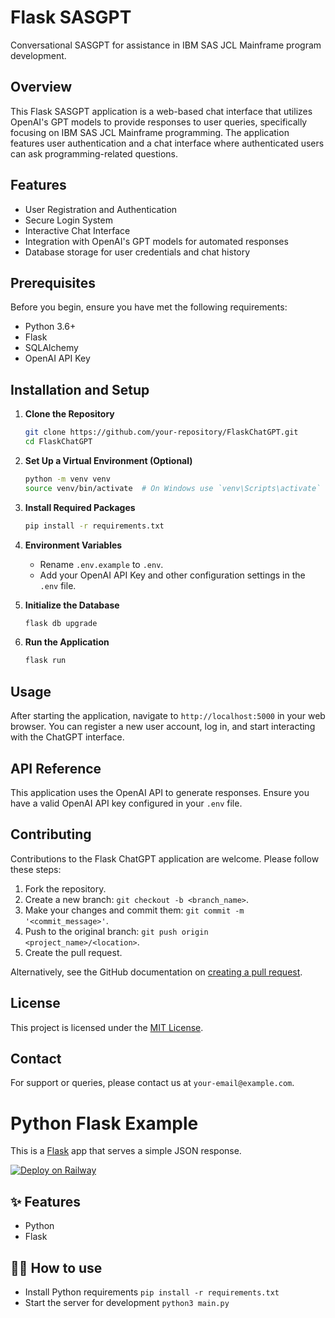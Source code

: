# Flask SASGPT
Conversational SASGPT for assistance in IBM SAS JCL Mainframe program development. 

## Overview
This Flask SASGPT application is a web-based chat interface that utilizes OpenAI's GPT models to provide responses to user queries, specifically focusing on IBM SAS JCL Mainframe programming. The application features user authentication and a chat interface where authenticated users can ask programming-related questions.

## Features
- User Registration and Authentication
- Secure Login System
- Interactive Chat Interface
- Integration with OpenAI's GPT models for automated responses
- Database storage for user credentials and chat history

## Prerequisites
Before you begin, ensure you have met the following requirements:
- Python 3.6+
- Flask
- SQLAlchemy
- OpenAI API Key

## Installation and Setup
1. **Clone the Repository**
   ```sh
   git clone https://github.com/your-repository/FlaskChatGPT.git
   cd FlaskChatGPT
   ```

2. **Set Up a Virtual Environment (Optional)**
   ```sh
   python -m venv venv
   source venv/bin/activate  # On Windows use `venv\Scripts\activate`
   ```

3. **Install Required Packages**
   ```sh
   pip install -r requirements.txt
   ```

4. **Environment Variables**
   - Rename `.env.example` to `.env`.
   - Add your OpenAI API Key and other configuration settings in the `.env` file.

5. **Initialize the Database**
   ```sh
   flask db upgrade
   ```

6. **Run the Application**
   ```sh
   flask run
   ```

## Usage
After starting the application, navigate to `http://localhost:5000` in your web browser. You can register a new user account, log in, and start interacting with the ChatGPT interface.

## API Reference
This application uses the OpenAI API to generate responses. Ensure you have a valid OpenAI API key configured in your `.env` file.

## Contributing
Contributions to the Flask ChatGPT application are welcome. Please follow these steps:
1. Fork the repository.
2. Create a new branch: `git checkout -b <branch_name>`.
3. Make your changes and commit them: `git commit -m '<commit_message>'`.
4. Push to the original branch: `git push origin <project_name>/<location>`.
5. Create the pull request.

Alternatively, see the GitHub documentation on [creating a pull request](https://help.github.com/articles/creating-a-pull-request/).

## License
This project is licensed under the [MIT License](LICENSE).

## Contact
For support or queries, please contact us at `your-email@example.com`.


# Python Flask Example

This is a [Flask](https://flask.palletsprojects.com/en/1.1.x/) app that serves a simple JSON response.

[![Deploy on Railway](https://railway.app/button.svg)](https://railway.app/new/template/zUcpux)

## ✨ Features

- Python
- Flask

## 💁‍♀️ How to use

- Install Python requirements `pip install -r requirements.txt`
- Start the server for development `python3 main.py`
